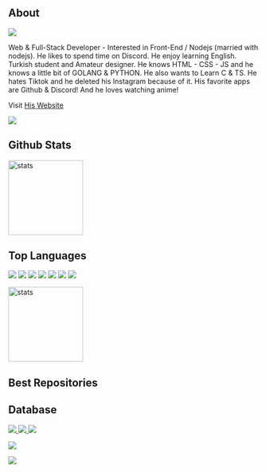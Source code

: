 ## About

<a href="https://falsisdev.ga"><img src="https://lanyard-profile-readme.vercel.app/api/867386516015415296"></a>

Web & Full-Stack Developer - Interested in Front-End / Nodejs (married with nodejs). He likes to spend time on Discord. 
He enjoy learning English. Turkish student and Amateur designer.
He knows HTML - CSS - JS and he knows a little bit of GOLANG & PYTHON. He also wants to Learn C & TS. 
He hates Tiktok and he deleted his Instagram because of it. His favorite apps are Github & Discord! And he loves watching anime!

Visit [His Website]()

<a href="https://github.com/Wasp2021"><img src="https://img.shields.io/github/followers/Wasp2021?style=for-the-badge"></a>

## Github Stats
<a href="https://github.com/Wasp2021"><img src="https://github-readme-stats.vercel.app/api?username=Wasp2021&show_icons=true&theme=react" width="%100" height="150px" alt="stats"/></a>

## Top Languages
<a href="https://www.javascript.com/"><img src="https://img.shields.io/badge/JavaScript-323330?style=for-the-badge&logo=javascript&logoColor=F7DF1E"></a> <a href="https://nodejs.org/en/"><img src="https://img.shields.io/badge/Node.js-323330?style=for-the-badge&logo=node.js&logoColor=green"></a> <a href="https://html.com/"><img src="https://img.shields.io/badge/HTML-323330?style=for-the-badge&logo=html5&logoColor=orange"></a> <a href="https://css-tricks.com/"><img src="https://img.shields.io/badge/CSS-323330?style=for-the-badge&logo=css3&logoColor=blue"></a> <a href="https://golang.org/"><img src="https://img.shields.io/badge/GO-323330?style=for-the-badge&logo=go&logoColor=cyan"></a> <a href="https://www.python.org/"><img src="https://img.shields.io/badge/Python-323330?style=for-the-badge&logo=python&logoColor=F7DF1E"></a> <a href="https://reactjs.org/"><img src="https://img.shields.io/badge/React-323330?style=for-the-badge&logo=react&logoColor=61DAFB"></a>

<a href="#top"><img src="https://github-readme-stats.vercel.app/api/top-langs/?username=Wasp2021&theme=react&layout=compact" width="%100" height="150px" alt="stats"/></a>

## Best Repositories

## Database

<a href="https://github.com/wasp2021/waspdb"><img src="https://img.shields.io/github/v/release/wasp2021v/waspdb?style=for-the-badge"> <img src="https://img.shields.io/github/stars/Wasp2021/waspdb?style=for-the-badge"> <img src="https://img.shields.io/github/forks/Wasp2021/waspdb?style=for-the-badge">

<img src="https://github-readme-stats.vercel.app/api/pin/?username=Wasp2021&repo=falsisdb&cache_seconds=86400&theme=react"></a>

<a href="https://www.kremlin-bot.ga/lisans"><img src="https://img.shields.io/github/license/Wasp2021/waspdb?style=for-the-badge"></a>
